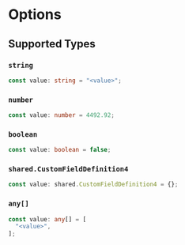 # Options


## Supported Types

### `string`

```typescript
const value: string = "<value>";
```

### `number`

```typescript
const value: number = 4492.92;
```

### `boolean`

```typescript
const value: boolean = false;
```

### `shared.CustomFieldDefinition4`

```typescript
const value: shared.CustomFieldDefinition4 = {};
```

### `any[]`

```typescript
const value: any[] = [
  "<value>",
];
```

